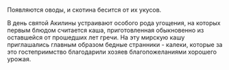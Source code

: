 Появляются оводы, и скотина бесится от их укусов.

В день святой Акилины устраивают особого рода угощения, на которых первым блю­дом считается каша, приготовленная обыкновенно из оставшейся от прошедших лет гречи. На эту мирскую кашу приглашались главным образом бедные стран­ники - калеки, которые за это гостеприимство благодарили хозяев благо­пожеланиями хорошего урожая.